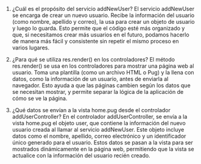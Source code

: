 1. ¿Cuál es el propósito del servicio addNewUser?
El servicio addNewUser se encarga de crear un nuevo usuario. Recibe la información del usuario (como nombre, apellido y correo), 
la usa para crear un objeto de usuario y luego lo guarda. Esto permite que el código esté más organizado y que, si necesitamos 
crear más usuarios en el futuro, podamos hacerlo de manera más fácil y consistente sin repetir el mismo proceso en varios lugares.

2. ¿Para qué se utiliza res.render() en los controladores?
El método res.render() se usa en los controladores para mostrar una página web al usuario. Toma una plantilla (como un archivo HTML o Pug) y la llena con datos, como la información de un usuario, antes de enviarla al navegador. Esto ayuda a que las páginas cambien según los datos que se necesitan mostrar, y permite separar la lógica de la aplicación de cómo se ve la página.


3. ¿Qué datos se envían a la vista home.pug desde el controlador addUserController?
En el controlador addUserController, se envía a la vista home.pug el objeto user, que contiene la información del nuevo usuario creada al llamar al servicio addNewUser. Este objeto incluye datos como el nombre, apellido, correo electrónico y un identificador único generado para el usuario. Estos datos se pasan a la vista para ser mostrados dinámicamente en la página web, permitiendo que la vista se actualice con la información del usuario recién creado.





















